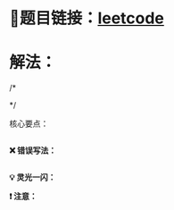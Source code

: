 # 🔗题目链接：[leetcode ]()

# 解法：

/*

*/

核心要点：

```C++

```

**❌ 错误写法：** 

```C++

```

**💡 灵光一闪：** 

**❗ 注意：** 
